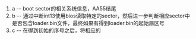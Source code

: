 1. a -- boot sector的相关系统信息，AA55结尾
2. b -- 通过中断int13使用bios读取特定的sector，然后进一步判断相应sector中是否包含loader.bin文件，最终如果有得到loader.bin的起始扇区号
3. c -- 在得到初始的序号之后，将相应的